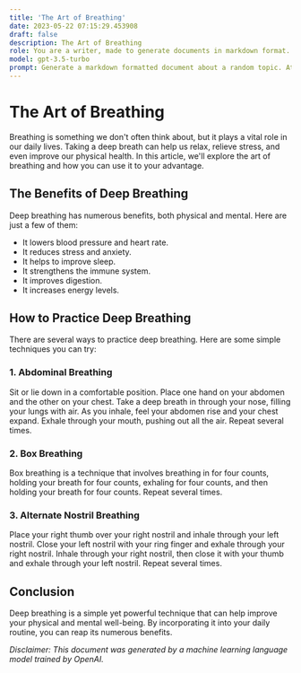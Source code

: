 ```yaml
---
title: 'The Art of Breathing'
date: 2023-05-22 07:15:29.453908
draft: false
description: The Art of Breathing
role: You are a writer, made to generate documents in markdown format. It is very important that all of the documents you generate are in valid markdown format.
model: gpt-3.5-turbo
prompt: Generate a markdown formatted document about a random topic. At the bottom, include a disclaimer explaining that the document was generated by you. The first line of the document should be the title. Make sure that the entire document is in proper markdown format, using a mix of various tags to make the document visually appealing.
---
```


# The Art of Breathing

Breathing is something we don't often think about, but it plays a vital role in our daily lives. Taking a deep breath can help us relax, relieve stress, and even improve our physical health. In this article, we'll explore the art of breathing and how you can use it to your advantage.

## The Benefits of Deep Breathing

Deep breathing has numerous benefits, both physical and mental. Here are just a few of them:

- It lowers blood pressure and heart rate.
- It reduces stress and anxiety.
- It helps to improve sleep.
- It strengthens the immune system.
- It improves digestion.
- It increases energy levels.

## How to Practice Deep Breathing

There are several ways to practice deep breathing. Here are some simple techniques you can try:

### 1. Abdominal Breathing

Sit or lie down in a comfortable position. Place one hand on your abdomen and the other on your chest. Take a deep breath in through your nose, filling your lungs with air. As you inhale, feel your abdomen rise and your chest expand. Exhale through your mouth, pushing out all the air. Repeat several times.

### 2. Box Breathing

Box breathing is a technique that involves breathing in for four counts, holding your breath for four counts, exhaling for four counts, and then holding your breath for four counts. Repeat several times.

### 3. Alternate Nostril Breathing

Place your right thumb over your right nostril and inhale through your left nostril. Close your left nostril with your ring finger and exhale through your right nostril. Inhale through your right nostril, then close it with your thumb and exhale through your left nostril. Repeat several times.

## Conclusion

Deep breathing is a simple yet powerful technique that can help improve your physical and mental well-being. By incorporating it into your daily routine, you can reap its numerous benefits.

*Disclaimer: This document was generated by a machine learning language model trained by OpenAI.*